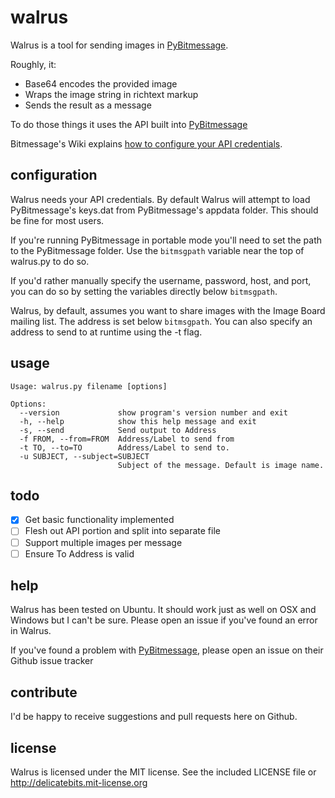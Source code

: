 walrus
======

Walrus is a tool for sending images in [PyBitmessage](Bitmessage/PyBitmessage).

Roughly, it:
* Base64 encodes the provided image
* Wraps the image string in richtext markup
* Sends the result as a message

To do those things it uses the API built into [PyBitmessage](Bitmessage/PyBitmessage)

Bitmessage's Wiki explains [how to configure your API credentials](https://bitmessage.org/wiki/API_Reference).

configuration
-------------

Walrus needs your API credentials. By default Walrus will attempt to load PyBitmessage's keys.dat from PyBitmessage's appdata folder. This should be fine for most users.

If you're running PyBitmessage in portable mode you'll need to set the path to the PyBitmessage folder. Use the `bitmsgpath` variable near the top of walrus.py to do so.

If you'd rather manually specify the username, password, host, and port, you can do so by setting the variables directly below `bitmsgpath`.

Walrus, by default, assumes you want to share images with the Image Board mailing list. The address is set below `bitmsgpath`. You can also specify an address to send to at runtime using the -t flag. 

usage
-----

```
Usage: walrus.py filename [options]

Options:
  --version             show program's version number and exit
  -h, --help            show this help message and exit
  -s, --send            Send output to Address
  -f FROM, --from=FROM  Address/Label to send from
  -t TO, --to=TO        Address/Label to send to.
  -u SUBJECT, --subject=SUBJECT
                        Subject of the message. Default is image name.
```

todo
----

- [x] Get basic functionality implemented
- [ ] Flesh out API portion and split into separate file
- [ ] Support multiple images per message
- [ ] Ensure To Address is valid

help
----

Walrus has been tested on Ubuntu. It should work just as well on OSX and Windows but I can't be sure. Please open an issue if you've found an error in Walrus.

If you've found a problem with [PyBitmessage](Bitmessage/PyBitmessage), please open an issue on their Github issue tracker

contribute
----------

I'd be happy to receive suggestions and pull requests here on Github.

license
-------

Walrus is licensed under the MIT license. See the included LICENSE file or http://delicatebits.mit-license.org
